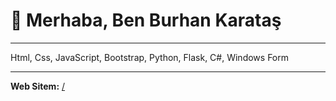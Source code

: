 # 👋 Merhaba, Ben Burhan Karataş

---

Html, Css, JavaScript, Bootstrap, Python, Flask, C#, Windows Form

---

**Web Sitem:** [/](http://burhankaratas.pythonanywhere.com/)
